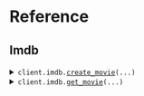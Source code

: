 # Reference
## Imdb
<details><summary><code>client.imdb.<a href="src/bloomberg/imdb/client.py">create_movie</a>(...)</code></summary>
<dl>
<dd>

#### 📝 Description

<dl>
<dd>

<dl>
<dd>

Add a movie to the database
</dd>
</dl>
</dd>
</dl>

#### 🔌 Usage

<dl>
<dd>

<dl>
<dd>

```python
from bloomberg import BloombergApi
client = BloombergApi(base_url="https://yourhost.com/path/to/api", )
client.imdb.create_movie(title='title', rating=1.1, )

```
</dd>
</dl>
</dd>
</dl>

#### ⚙️ Parameters

<dl>
<dd>

<dl>
<dd>

**title:** `str` 
    
</dd>
</dl>

<dl>
<dd>

**rating:** `float` 
    
</dd>
</dl>

<dl>
<dd>

**request_options:** `typing.Optional[RequestOptions]` — Request-specific configuration.
    
</dd>
</dl>
</dd>
</dl>


</dd>
</dl>
</details>

<details><summary><code>client.imdb.<a href="src/bloomberg/imdb/client.py">get_movie</a>(...)</code></summary>
<dl>
<dd>

#### 📝 Description

<dl>
<dd>

<dl>
<dd>

Retrieve a movie from the database based on the ID
</dd>
</dl>
</dd>
</dl>

#### 🔌 Usage

<dl>
<dd>

<dl>
<dd>

```python
from bloomberg import BloombergApi
client = BloombergApi(base_url="https://yourhost.com/path/to/api", )
client.imdb.get_movie(id='tt1234', )

```
</dd>
</dl>
</dd>
</dl>

#### ⚙️ Parameters

<dl>
<dd>

<dl>
<dd>

**id:** `MovieId` 
    
</dd>
</dl>

<dl>
<dd>

**request_options:** `typing.Optional[RequestOptions]` — Request-specific configuration.
    
</dd>
</dl>
</dd>
</dl>


</dd>
</dl>
</details>

